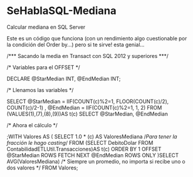 # SeHablaSQL-Mediana
Calcular mediana en SQL Server

Este es un código que funciona (con un rendimiento algo cuestionable por la condición del Order by...) pero si te sirve! esta genial...


/*** Sacando la media en Transact con SQL 2012 y superiores ***/

/* Variables para el OFFSET */

DECLARE @StarMedian INT, @EndMedian INT;

/* Llenamos las variables */

SELECT @StarMedian = IIF(COUNT(c)%2=1, FLOOR(COUNT(c)/2), COUNT(c)/2-1)
	 , @EndMedian = IIF(COUNT(c)%2=1, 1, 2)
FROM (VALUES(1),(7),(8),(9))AS t(c)
SELECT @StarMedian, @EndMedian

/* Ahora el cálculo */

;WITH Valores AS (
	SELECT 1.0 * (c) AS ValoresMediana /*Para tener la fracción le hago casting*/
	FROM (SELECT DebitoDolar FROM ContabilidadETLUtil.Transacciones)AS t(c)
	ORDER BY 1 
	OFFSET @StarMedian ROWS
	FETCH NEXT @EndMedian ROWS ONLY
)SELECT AVG(ValoresMediana) /* Siempre un promedio, no importa si recibe uno o dos valores */
FROM Valores;

